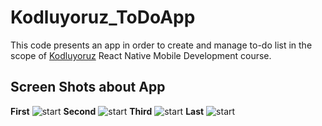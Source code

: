 # Kodluyoruz_ToDoApp
This code presents an app in order to create and manage to-do list in the scope of [Kodluyoruz](https://app.patika.dev/courses/react-native/odev_2) React Native Mobile Development course.

## Screen Shots about App
**First**
![start](https://github.com/edoganenerji/Kodluyoruz_ToDoApp/blob/main/images/Screenshot_1659437409.png)
**Second**
![start](https://github.com/edoganenerji/Kodluyoruz_ToDoApp/blob/main/images/Screenshot_1659437409.png)
**Third**
![start](https://github.com/edoganenerji/Kodluyoruz_ToDoApp/blob/main/images/Screenshot_1659437409.png)
**Last**
![start](https://github.com/edoganenerji/Kodluyoruz_ToDoApp/blob/main/images/Screenshot_1659437409.png)

